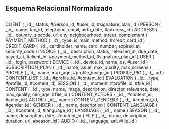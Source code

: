 ## Esquema Relacional Normalizado
##

CLIENT ( \_id\_, status, #person_id, #user_id, #signature_plan_id )
PERSON ( \_id\_, name, tax_id, telephone, email, birth_date, #address_id )
ADDRESS ( \_id\_, country, zipcode, uf, city, neighbourhood, street, complement )
PAYMENT_METHOD ( \_id\_, type, is_main_method, #credit_card_id )
CREDIT_CARD ( \_id\_, cardholder_name, card_number, expired_at, security_code )
INVOICE ( \_id\_, description, status, released_at, due_date, payed_at, #client_id, #payment_method_id, #signature_plan_id )
USER ( \_id\_, login, password )
DEVICE ( \_id\_, device_id, name, os, #user_id )
SUBSCRIPTION_PLAN ( \_id\_, name, value, max_quality, max_screens )
PROFILE ( \_id\_, name, max_age, #profile_image_id )
PROFILE_PIC ( \_id\_, url )
CONTENT_LIST ( \_id\_, #profile_id, #content_id )
EVALUATION ( \_id\_ , type, #profile_id, #content_id)
SESSION ( \_id\_, moment, #profile_id, #file_id )
CONTENT ( \_id\_, type, name, image, description, director, relevance, date, max_quality, min_age, #file_id )
CONTENT_ACTORS ( \_id\_, #content_id, #actor_id )
ACTOR ( \_id\_, name )
CONTENT_GENDERS ( \_id\_, #content_id, #gender_id )
GENDER ( \_id\_, name, description )
CONTENT_LANGUAGE ( \_id\_, #content_id, #language_id )
LANGUAGE ( \_id\_, name )
SEASON ( \_id\_, name, description, date, #content_id )
FILE ( \_id\_, name, description, duration, url, #season_id )
AUDIO ( \_id\_, language, url, #file_id )